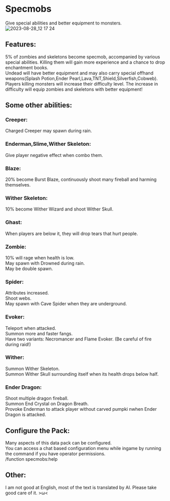 # Specmobs
Give special abilities and better equipment to monsters.
![2023-08-28_12 17 24](https://github.com/HanalinchEve/Specmobs/assets/85469964/95b25725-01cd-470a-8fba-e46264caee78)

## Features:
5% of zombies and skeletons become specmob, accompanied by various special abilities. Killing them will gain more experience and a chance to drop enchantment books.  
Undead will have better equipment and may also carry special offhand weapons(Splash Potion,Ender Pearl,Lava,TNT,Shield,Silverfish,Cobweb).  
Players killing monsters will increase their difficulty level. The increase in difficulty will equip zombies and skeletons with better equipment!  

## Some other abilities:
###  Creeper:
Charged Creeper may spawn during rain.  
###  Enderman,Slime,Wither Skeleton:
Give player negative effect when combo them.  
###  Blaze:
20% become Burst Blaze, continuously shoot many fireball and harming themselves.  
###  Wither Skeleton:
10% become Wither Wizard and shoot Wither Skull.  
###  Ghast:
When players are below it, they will drop tears that hurt people.  
###  Zombie:
10% will rage when health is low.  
May spawn with Drowned during rain.  
May be double spawn.  
###  Spider:
Attributes increased.  
Shoot webs.  
May spawn with Cave Spider when they are underground.  
###  Evoker:
Teleport when attacked.  
Summon more and faster fangs.  
Have two variants: Necromancer and Flame Evoker. (Be careful of fire during raid!)  
###  Wither:
Summon Wither Skeleton.  
Summon Wither Skull surrounding itself when its health drops below half.  
###  Ender Dragon:
Shoot multiple dragon fireball.  
Summon End Crystal on Dragon Breath.  
Provoke Enderman to attack player without carved pumpki nwhen Ender Dragon is attacked.  

## Configure the Pack:
Many aspects of this data pack can be configured.  
You can access a chat based configuration menu while ingame by running the command if you have operator permissions.  
/function specmobs:help  

## Other:
I am not good at English, most of the text is translated by AI. Please take good care of it. >ω<
